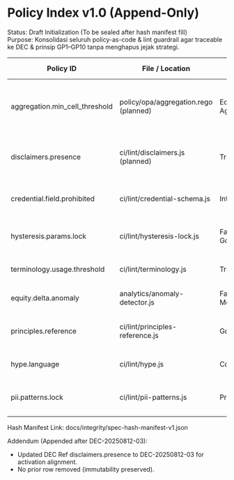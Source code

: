 # Policy Index v1.0 (Append-Only)

Status: Draft Initialization (To be sealed after hash manifest fill)  
Purpose: Konsolidasi seluruh policy-as-code & lint guardrail agar traceable ke DEC & prinsip GP1–GP10 tanpa menghapus jejak strategi.

| Policy ID | File / Location | Domain | Enforcement Level | DEC Ref (if any) | Principles | Notes |
|-----------|-----------------|--------|-------------------|------------------|------------|-------|
| aggregation.min_cell_threshold | policy/opa/aggregation.rego (planned) | Equity Aggregation | deny | DEC-20250812-02 (threshold adoption context) | GP2, GP9 | Blocks publish cells < threshold |
| disclaimers.presence | ci/lint/disclaimers.js (planned) | Transparency | deny | DEC-20250812-03 (activation alignment) | GP5, GP6, GP7, GP9 | Ensures D1–D7 in required surfaces |
| credential.field.prohibited | ci/lint/credential-schema.js | Integrity/Privacy | deny | Future DEC | GP1, GP4, GP10 | Guards against unapproved fields |
| hysteresis.params.lock | ci/lint/hysteresis-lock.js | Fairness Governance | warn→deny | DEC-20250812-02 | GP2, GP9 | Compares code constants vs config |
| terminology.usage.threshold | ci/lint/terminology.js | Transition | warn | Future DEC | GP5, GP7 | Monitors adoption slope |
| equity.delta.anomaly | analytics/anomaly-detector.js | Fairness Monitoring | observe | Future DEC (anomaly) | GP9, GP10 | Emits anomaly events |
| principles.reference | ci/lint/principles-reference.js | Governance | deny | DEC-20250812-03 | GP2 (all) | Ensures Section 37 matrix integrity |
| hype.language | ci/lint/hype.js | Copy Ethics | deny | Future DEC | GP5, GP7 | Blocks marketing overclaim |
| pii.patterns.lock | ci/lint/pii-patterns.js | Privacy | warn→deny | Future DEC | GP1, GP3, GP8 | Prevent silent pattern removal |

Hash Manifest Link: docs/integrity/spec-hash-manifest-v1.json

Addendum (Appended after DEC-20250812-03):

- Updated DEC Ref disclaimers.presence to DEC-20250812-03 for activation alignment.
- No prior row removed (immutability preserved).
